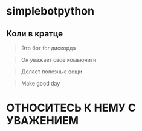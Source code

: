 # simplebotpython
## Коли в кратце ##
> Это бот for дискорда 

> Он уважает свое комьюнити

> Делает полезные вещи

> Make good day

# ОТНОСИТЕСЬ К НЕМУ С УВАЖЕНИЕМ #
